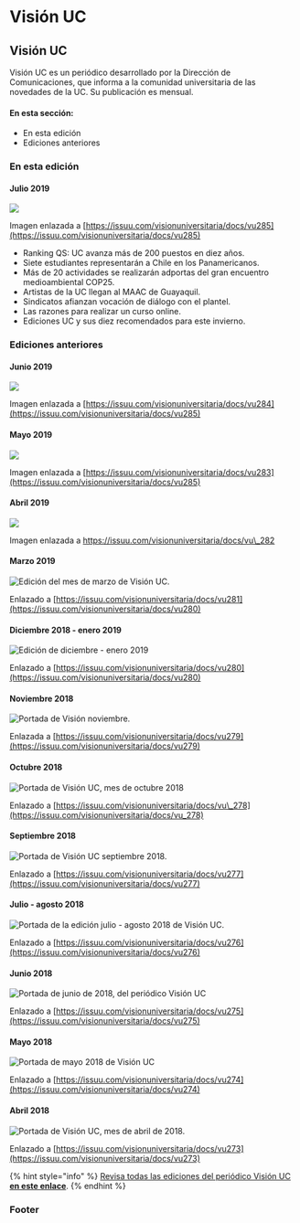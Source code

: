 # Visión UC

## Visión UC

Visión UC es un periódico desarrollado por la Dirección de Comunicaciones, que informa a la comunidad universitaria de las novedades de la UC. Su publicación es mensual.

#### En esta sección:

* En esta edición
* Ediciones anteriores

### En esta edición

#### Julio 2019

![](../.gitbook/assets/vision285.jpg)

Imagen enlazada a [https://issuu.com/visionuniversitaria/docs/vu285](https://issuu.com/visionuniversitaria/docs/vu285)

* Ranking QS: UC avanza más de 200 puestos en diez años.
* Siete estudiantes representarán a Chile en los Panamericanos.
* Más de 20 actividades se realizarán adportas del gran encuentro medioambiental COP25.
* Artistas de la UC llegan al MAAC de Guayaquil.
* Sindicatos afianzan vocación de diálogo con el plantel.
* Las razones para realizar un curso online.
* Ediciones UC y sus diez recomendados para este invierno. 

### Ediciones anteriores

#### Junio 2019

![](../.gitbook/assets/vision284.jpg)

Imagen enlazada a [https://issuu.com/visionuniversitaria/docs/vu284](https://issuu.com/visionuniversitaria/docs/vu285)

#### Mayo 2019

![](../.gitbook/assets/vu283.JPG)

Imagen enlazada a [https://issuu.com/visionuniversitaria/docs/vu283](https://issuu.com/visionuniversitaria/docs/vu285)

#### Abril 2019

![](../.gitbook/assets/vision-uc-abril-2019.jpg)

Imagen enlazada a [https://issuu.com/visionuniversitaria/docs/vu\_282](https://issuu.com/visionuniversitaria/docs/vu_282
)

#### Marzo 2019

![Edici&#xF3;n del mes de marzo de Visi&#xF3;n UC.](../.gitbook/assets/visionuc_marzo.jpg)

Enlazado a [https://issuu.com/visionuniversitaria/docs/vu281](https://issuu.com/visionuniversitaria/docs/vu280)

#### Diciembre 2018 - enero 2019

![Edici&#xF3;n de diciembre - enero 2019](../.gitbook/assets/vision_dic_enero.png)

Enlazado a [https://issuu.com/visionuniversitaria/docs/vu280](https://issuu.com/visionuniversitaria/docs/vu280)

#### Noviembre 2018

![Portada de Visi&#xF3;n noviembre.](../.gitbook/assets/visionnov.png)

Enlazada a [https://issuu.com/visionuniversitaria/docs/vu279](https://issuu.com/visionuniversitaria/docs/vu279)

#### Octubre 2018

![Portada de Visi&#xF3;n UC, mes de octubre 2018](../.gitbook/assets/visionoct.png)

Enlazado a [https://issuu.com/visionuniversitaria/docs/vu\_278](https://issuu.com/visionuniversitaria/docs/vu_278)

#### Septiembre 2018

![Portada de Visi&#xF3;n UC septiembre 2018.](../.gitbook/assets/visionsept.png)

Enlazado a [https://issuu.com/visionuniversitaria/docs/vu277](https://issuu.com/visionuniversitaria/docs/vu277)

#### Julio - agosto 2018

![Portada de la edici&#xF3;n julio - agosto 2018 de Visi&#xF3;n UC.](../.gitbook/assets/julio-agosto.png)

Enlazado a [https://issuu.com/visionuniversitaria/docs/vu276](https://issuu.com/visionuniversitaria/docs/vu276)

#### Junio 2018

![Portada de junio de 2018, del peri&#xF3;dico Visi&#xF3;n UC](../.gitbook/assets/visionjunio.png)

Enlazado a [https://issuu.com/visionuniversitaria/docs/vu275](https://issuu.com/visionuniversitaria/docs/vu275)

#### Mayo 2018

![Portada de mayo 2018 de Visi&#xF3;n UC](../.gitbook/assets/visionmayo.png)

Enlazado a [https://issuu.com/visionuniversitaria/docs/vu274](https://issuu.com/visionuniversitaria/docs/vu274)

#### Abril 2018

![Portada de Visi&#xF3;n UC, mes de abril de 2018.](../.gitbook/assets/visionabril.png)

Enlazado a [https://issuu.com/visionuniversitaria/docs/vu273](https://issuu.com/visionuniversitaria/docs/vu273)



{% hint style="info" %}
[Revisa todas las ediciones del periódico Visión UC **en este enlace**](https://issuu.com/visionuniversitaria).
{% endhint %}

### Footer





